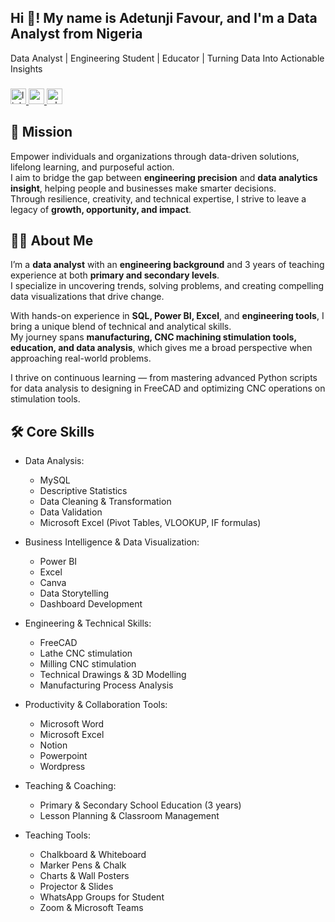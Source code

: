 <h2 align="left">Hi 👋! My name is Adetunji Favour, and I'm a Data Analyst from Nigeria</h2>

Data Analyst | Engineering Student  | Educator | Turning Data Into Actionable Insights

###

<div align="left">
  <a href="https://www.linkedin.com/in/favouradetunji" target="_blank">
    <img src="https://img.shields.io/static/v1?message=connect&logo=linkedin&label=LinkedIn&color=5A6783&logoColor=white&labelColor=0077B5&style=plastic" height="25" alt="linkedin logo"  />
  </a>
  <a href="mailto:adetunjifavourtech2020@gmail.com" target="_blank">
    <img src="https://img.shields.io/static/v1?message=Contact&logo=gmail&label=Gmail&color=5A6783&logoColor=white&labelColor=D14836&style=plastic" height="25" alt="gmail logo"  />
  </a>
  <a href="https://wa.link/t164of" target="_blank">
    <img src="https://img.shields.io/static/v1?message=contact&logo=whatsapp&label=Whatsapp&color=5A6783&logoColor=white&labelColor=25D366&style=plastic" height="25" alt="whatsapp logo"  />
  </a>
</div>

###
## 🎯 Mission
Empower individuals and organizations through data-driven solutions, lifelong learning, and purposeful action.  
I aim to bridge the gap between **engineering precision** and **data analytics insight**, helping people and businesses make smarter decisions.  
Through resilience, creativity, and technical expertise, I strive to leave a legacy of **growth, opportunity, and impact**.

## 👩‍💻 About Me
I’m a **data analyst** with an **engineering background** and 3 years of teaching experience at both **primary and secondary levels**.  
I specialize in uncovering trends, solving problems, and creating compelling data visualizations that drive change.  

With hands-on experience in **SQL, Power BI, Excel**, and **engineering tools**, I bring a unique blend of technical and analytical skills.  
My journey spans **manufacturing, CNC machining stimulation tools, education, and data analysis**, which gives me a broad perspective when approaching real-world problems.

I thrive on continuous learning — from mastering advanced Python scripts for data analysis to designing in FreeCAD and optimizing CNC operations on stimulation tools.

## 🛠 Core Skills

- Data Analysis: 
  - MySQL
  - Descriptive Statistics
  - Data Cleaning & Transformation
  - Data Validation
  - Microsoft Excel (Pivot Tables, VLOOKUP, IF formulas)

- Business Intelligence & Data Visualization:   
  - Power BI
  - Excel
  - Canva
  - Data Storytelling
  - Dashboard Development

- Engineering & Technical Skills:
  - FreeCAD
  - Lathe CNC stimulation
  - Milling CNC stimulation 
  - Technical Drawings & 3D Modelling
  - Manufacturing Process Analysis

- Productivity & Collaboration Tools:
  - Microsoft Word
  - Microsoft Excel
  - Notion
  - Powerpoint
  - Wordpress
  
- Teaching & Coaching:
  - Primary & Secondary School Education (3 years)
  - Lesson Planning & Classroom Management

- Teaching Tools:
    - Chalkboard & Whiteboard
    - Marker Pens & Chalk
    - Charts & Wall Posters
    - Projector & Slides
    - WhatsApp Groups for Student
    - Zoom & Microsoft Teams

